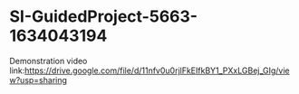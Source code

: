# SI-GuidedProject-5663-1634043194
Demonstration video link:https://drive.google.com/file/d/11nfv0u0rjlFkEIfkBY1_PXxLGBej_GIg/view?usp=sharing
